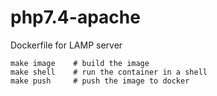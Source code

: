 # php7.4-apache
Dockerfile for LAMP server

```
make image    # build the image
make shell    # run the container in a shell
make push     # push the image to docker
```

